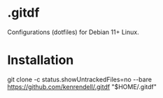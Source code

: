 # .gitdf
Configurations (dotfiles) for Debian 11+ Linux.

Installation
============
git clone -c status.showUntrackedFiles=no --bare https://github.com/kenrendell/.gitdf "$HOME/.gitdf"
